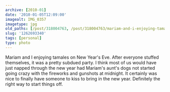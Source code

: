 ```yaml
---
archive: [2010-01]
date: '2010-01-05T12:09:00'
imagealt: IMG_0357
imagetype: jpg
old_paths: [/post/318004763, /post/318004763/mariam-and-i-enjoying-tamales-on-new-years-eve]
slug: '1262693340'
tags: [personal]
type: photo
---
```


Mariam and I enjoying tamales on New Year's Eve. After everyone stuffed
themselves, it was a pretty subdued party. I think most of us would have
just napped through the new year had Mariam's aunt's dogs not started
going crazy with the fireworks and gunshots at midnight. It certainly was
nice to finally have someone to kiss to bring in the new year. Definitely
the right way to start things off.

